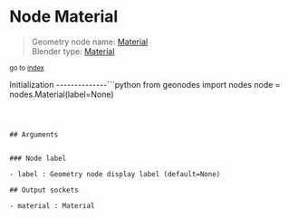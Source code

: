 
# Node Material

> Geometry node name: [Material](https://docs.blender.org/manual/en/latest/modeling/geometry_nodes/input/material.html)<br>
  Blender type: [Material](https://docs.blender.org/api/current/bpy.types.GeometryNodeInputMaterial.html)
  
<sub>go to [index](/docs/index.md)</sub>

Initialization
--------------```python
from geonodes import nodes
node = nodes.Material(label=None)
```



## Arguments


### Node label

- label : Geometry node display label (default=None)

## Output sockets

- material : Material
